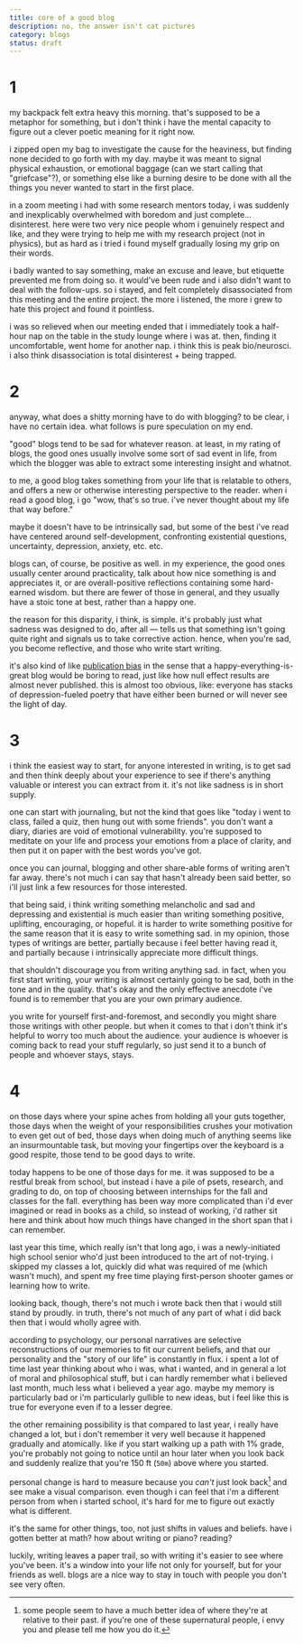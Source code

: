 ```yaml
---
title: core of a good blog
description: no, the answer isn't cat pictures
category: blogs
status: draft
---
```


# 1
my backpack felt extra heavy this morning. 
that's supposed to be a metaphor for something, but i don't think i have the mental capacity to figure out a clever poetic meaning for it right now.

i zipped open my bag to investigate the cause for the heaviness, but finding none decided to go forth with my day.
maybe it was meant to signal physical exhaustion, or emotional baggage (can we start calling that "griefcase"?), or something else like a burning desire to be done with all the things you never wanted to start in the first place.

in a zoom meeting i had with some research mentors today, i was suddenly and inexplicably overwhelmed with boredom and just complete... disinterest.
here were two very nice people whom i genuinely respect and like, and they were trying to help me with my research project (not in physics), but as hard as i tried i found myself gradually losing my grip on their words.

i badly wanted to say something, make an excuse and leave, but etiquette prevented me from doing so. it would've been rude and i also didn't want to deal with the follow-ups.
so i stayed, and felt completely disassociated from this meeting and the entire project.
the more i listened, the more i grew to hate this project and found it pointless. 

i was so relieved when our meeting ended that i immediately took a half-hour nap on the table in the study lounge where i was at.
then, finding it uncomfortable, went home for another nap.
i think this is peak bio/neurosci.
i also think disassociation is total disinterest + being trapped.

# 2 
anyway, what does a shitty morning have to do with blogging? 
to be clear, i have no certain idea. 
what follows is pure speculation on my end.

"good" blogs tend to be sad for whatever reason.
at least, in my rating of blogs, the good ones usually involve some sort of sad event in life, from which the blogger was able to extract some interesting insight and whatnot.

to me, a good blog takes something from your life that is relatable to others, and offers a new or otherwise interesting perspective to the reader.
when i read a good blog, i go "wow, that's so true. i've never thought about my life that way before."

maybe it doesn't have to be intrinsically sad, but some of the best i've read have centered around self-development, confronting existential questions, uncertainty, depression, anxiety, etc. etc. 

blogs can, of course, be positive as well.
in my experience, the good ones usually center around practicality, talk about how nice something is and appreciates it, or are overall-positive reflections containing some hard-earned wisdom. 
but there are fewer of those in general, and they usually have a stoic tone at best, rather than a happy one.

the reason for this disparity, i think, is simple. 
it's probably just what sadness was designed to do, after all — tells us that something isn't going quite right and signals us to take corrective action. 
hence, when you're sad, you become reflective, and those who write start writing.

it's also kind of like [publication bias]() in the sense that a happy-everything-is-great blog would be boring to read, just like how null effect results are almost never published.
this is almost too obvious, like: everyone has stacks of depression-fueled poetry that have either been burned or will never see the light of day. 

# 3
i think the easiest way to start, for anyone interested in writing, is to get sad and then think deeply about your experience to see if there's anything valuable or interest you can extract from it.
it's not like sadness is in short supply.

one can start with journaling, but not the kind that goes like "today i went to class, failed a quiz, then hung out with some friends". 
you don't want a diary, diaries are void of emotional vulnerability. 
you're supposed to meditate on your life and process your emotions from a place of clarity, and then put it on paper with the best words you've got.

once you can journal, blogging and other share-able forms of writing aren't far away. 
there's not much i can say that hasn't already been said better, so i'll just link a few resources for those interested.

that being said, i think writing something melancholic and sad and depressing and existential is much easier than writing something positive, uplifting, encouraging, or hopeful.
it is harder to write something positive for the same reason that it is easy to write something sad. 
in my opinion, those types of writings are better, partially because i feel better having read it, and partially because i intrinsically appreciate more difficult things.

that shouldn't discourage you from writing anything sad. 
in fact, when you first start writing, your writing is almost certainly going to be sad, both in the tone and in the quality. 
that's okay and the only effective anecdote i've found is to remember that you are your own primary audience. 

you write for yourself first-and-foremost, and secondly you might share those writings with other people. 
but when it comes to that i don't think it's helpful to worry too much about the audience. 
your audience is whoever is coming back to read your stuff regularly, so just send it to a bunch of people and whoever stays, stays.


# 4
on those days where your spine aches from holding all your guts together, those days when the weight of your responsibilities crushes your motivation to even get out of bed, those days when doing much of anything seems like an insurmountable task, but moving your fingertips over the keyboard is a good respite, those tend to be good days to write.

today happens to be one of those days for me. 
it was supposed to be a restful break from school, but instead i have a pile of psets, research, and grading to do, on top of choosing between internships for the fall and classes for the fall. 
everything has been way more complicated than i'd ever imagined or read in books as a child, so instead of working, i'd rather sit here and think about how much things have changed in the short span that i can remember.

last year this time, which really isn't that long ago, i was a newly-initiated high school senior who'd just been introduced to the art of not-trying. 
i skipped my classes a lot, quickly did what was required of me (which wasn't much), and spent my free time playing first-person shooter games or learning how to write. 

looking back, though, there's not much i wrote back then that i would still stand by proudly. 
in truth, there's not much of any part of what i did back then that i would wholly agree with.

according to psychology, our personal narratives are selective reconstructions of our memories to fit our current beliefs, and that our personality and the "story of our life" is constantly in flux. 
i spent a lot of time last year thinking about who i was, what i wanted, and in general a lot of moral and philosophical stuff, but i can hardly remember what i believed last month, much less what i believed a year ago.
maybe my memory is particularly bad or i'm particularly gullible to new ideas, but i feel like this is true for everyone even if to a lesser degree.

the other remaining possibility is that compared to last year, i really have changed a lot, but i don't remember it very well because it happened gradually and atomically. 
like if you start walking up a path with 1% grade, you're probably not going to notice until an hour later when you look back and suddenly realize that you're 150 ft (`50m`) above where you started. 

personal change is hard to measure because you _can't_ just look back[^1] and see make a visual comparison. 
even though i can feel that i'm a different person from when i started school, it's hard for me to figure out exactly what is different.

it's the same for other things, too, not just shifts in values and beliefs. 
have i gotten better at math? how about writing or piano? reading? 

luckily, writing leaves a paper trail, so with writing it's easier to see where you've been. 
it's a window into your life not only for yourself, but for your friends as well. 
blogs are a nice way to stay in touch with people you don't see very often. 





[^1]: some people seem to have a much better idea of where they're at relative to their past. if you're one of these supernatural people, i envy you and please tell me how you do it.

